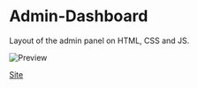 # Admin-Dashboard
Layout of the admin panel on HTML, CSS and JS.

 ![Preview](https://sprutio.beget.com/image_cache/splinter.beget:9443/l95289tk/72e2d9aae9c5af6ec3687fcc6a4d36c8/Вертска%20Админ%20панель.png)

  [Site](https://it-company-starodumov.com/разработка-web-мобильных-приложений/)
